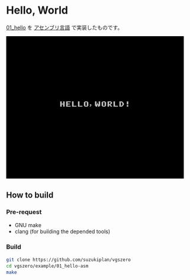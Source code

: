 # Hello, World

[01_hello](../01_hello/) を  [アセンブリ言語](../../tools/vgsasm/) で実装したものです。

![preview](preview.png)

## How to build

### Pre-request

- GNU make
- clang (for building the depended tools)

### Build

```zsh
git clone https://github.com/suzukiplan/vgszero
cd vgszero/example/01_hello-asm
make
```
